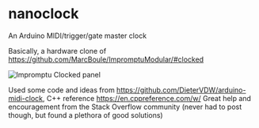 # nanoclock

An Arduino MIDI/trigger/gate master clock

Basically, a hardware clone of https://github.com/MarcBoule/ImpromptuModular/#clocked

![Impromptu Clocked panel](https://library.vcvrack.com/screenshots/ImpromptuModular/Clocked.png)



Used some code and ideas from https://github.com/DieterVDW/arduino-midi-clock,
C++ reference https://en.cppreference.com/w/
Great help and encouragement from the Stack Overflow community (never had to post though, but found a plethora of good solutions)
